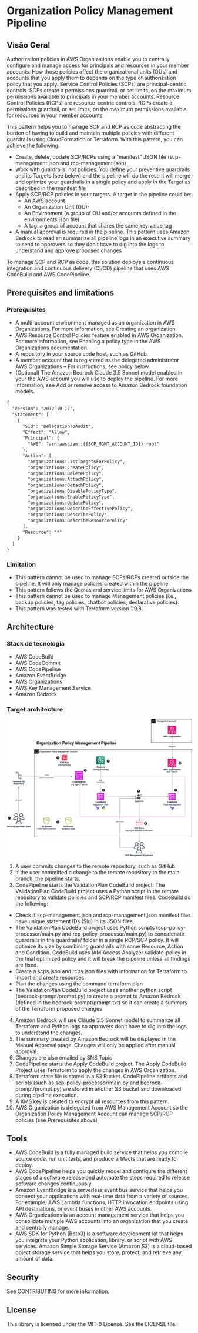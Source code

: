 # Organization Policy Management Pipeline
## Visão Geral
Authorization policies in AWS Organizations enable you to centrally configure and manage access for principals and resources in your member accounts. How those policies affect the organizational units (OUs) and accounts that you apply them to depends on the type of authorization policy that you apply. Service Control Policies (SCPs) are principal-centric controls. SCPs create a permissions guardrail, or set limits, on the maximum permissions available to principals in your member accounts. Resource Control Policies (RCPs) are resource-centric controls. RCPs create a permissions guardrail, or set limits, on the maximum permissions available for resources in your member accounts.

This pattern helps you to manage SCP and RCP as code abstracting the burden of having to build and maintain multiple policies with different guardrails using CloudFormation or Terraform. With this pattern, you can achieve the following:
- Create, delete, update SCP/RCPs using a “manifest” JSON file (scp-management.json and rcp-management.json)
- Work with guardrails, not policies. You define your preventive guardrails and its Targets (see below) and the pipeline will do the rest: it will merge and optimize your guardrails in a single policy and apply in the Target as described in the manifest file
- Apply SCP/RCP policies in your targets. A target in the pipeline could be:
    - An AWS account
    - An Organization Unit (OU)-
    - An Environment (a group of OU and/or accounts defined in the environments.json file)
    - A tag: a group of account that shares the same key:value tag
- A manual approval is required in the pipeline. This pattern uses Amazon Bedrock to read an summarize all pipeline logs in an executive summary to send to approvers so they don’t have to dig into the logs to understand and approve proposed changes

To manage SCP and RCP as code, this solution deploys a continuous integration and continuous delivery (CI/CD) pipeline that uses AWS CodeBuild and AWS CodePipeline.

## Prerequisites and limitations
### Prerequisites
- A multi-account environment managed as an organization in AWS Organizations. For more information, see Creating an organization.
- AWS Resource Control Policies feature enabled in AWS Organization. For more information, see Enabling a policy type in the AWS Organizations documentation.
- A repository in your source code host, such as GitHub.
- A member account that is registered as the delegated administrator AWS Organizations – For instructions, see policy below. 
- (Optional) The Amazon Bedrock Claude 3.5 Sonnet model enabled in your the AWS account you will use to deploy the pipeline. For more information, see Add or remove access to Amazon Bedrock foundation models.
```
{
  "Version": "2012-10-17",
  "Statement": [
    {
      "Sid": "DelegationToAudit",
      "Effect": "Allow",
      "Principal": {
        "AWS": "arn:aws:iam::{{SCP_MGMT_ACCOUNT_ID}}:root"
      },
      "Action": [
        "organizations:ListTargetsForPolicy",
        "organizations:CreatePolicy",
        "organizations:DeletePolicy",
        "organizations:AttachPolicy",
        "organizations:DetachPolicy",
        "organizations:DisablePolicyType",
        "organizations:EnablePolicyType",
        "organizations:UpdatePolicy",
        "organizations:DescribeEffectivePolicy",
        "organizations:DescribePolicy",
        "organizations:DescribeResourcePolicy"
      ],
      "Resource": "*"
    }
  ]
}
```


### Limitation
- This pattern cannot be used to manage SCPs/RCPs created outside the pipeline. It will only manage policies created within the pipeline.
- This pattern follows the Quotas and service limits for AWS Organizations
- This pattern cannot be used to manage Management policies (i.e., backup policies, tag policies, chatbot policies, declarative policies).
- This pattern was tested with Terraform version 1.9.8.


## Architecture
### Stack de tecnologia
* AWS CodeBuild
* AWS CodeCommit
* AWS CodePipeline
* Amazon EventBridge
* AWS Organizations
* AWS Key Management Service
* Amazon Bedrock

### Target architecture 
![Arquitetura](images/org-mgmt-architecture.png)

1. A user commits changes to the remote repository, such as GitHub
2. If the user committed a change to the remote repository to the main branch, the pipeline starts.
3. CodePipeline starts the ValidationPlan CodeBuild project. The ValidationPlan CodeBuild project uses a Python script in the remote repository to validate policies and SCP/RCP manifest files. CodeBuild do the following:
* Check if scp-management.json and rcp-management.json manifest files have unique statement IDs (Sid) in its JSON files.
* The ValidationPlan CodeBuild project uses Python scripts (scp-policy-processor/main.py and rcp-policy-processor/main.py) to concatenate guardrails in the guardrails/ folder in a single RCP/SCP policy. It will optimize its size by combining guardrails with same Resource, Action and Condition. CodeBuild uses IAM Access Analyzer validate-policy in the final optimized policy and it will break the pipeline unless all findings are fixed.
* Create a scps.json and rcps.json files with information for Terraform to import and create resources.
* Plan the changes using the command terraform plan
* The ValidationPlan CodeBuild project uses another python script (bedrock-prompt/prompt.py) to create a prompt to Amazon Bedrock (defined in the bedrock-prompt/prompt.txt) so it can create a summary of the Terraform proposed changes
4. Amazon Bedrock will use Claude 3.5 Sonnet model to summarize all Terraform and Python logs so approvers don’t have to dig into the logs to understand the changes.
5. The summary created by Amazon Bedrock will be displayed in the Manual Approval stage. Changes will only be applied after manual approval.
6. Changes are also emailed by SNS Topic
7. CodePipeline starts the Apply CodeBuild project. The Apply CodeBuild Project uses Terraform to apply the changes in AWS Organization.
8. Terraform state file is stored in a S3 Bucket. CodePipeline artifacts and scripts (such as scp-policy-processor/main.py and bedrock-prompt/prompt.py) are stored in another S3 bucket and downloaded during pipeline execution.
9. A KMS key is created to encrypt all resources from this pattern.
10. AWS Organization is delegated from AWS Management Account so the Organization Policy Management Account can manage SCP/RCP policies (see Prerequisites above)

## Tools
* AWS CodeBuild is a fully managed build service that helps you compile source code, run unit tests, and produce artifacts that are ready to deploy. 
* AWS CodePipeline helps you quickly model and configure the different stages of a software release and automate the steps required to release software changes continuously.
* Amazon EventBridge is a serverless event bus service that helps you connect your applications with real-time data from a variety of sources. For example, AWS Lambda functions, HTTP invocation endpoints using API destinations, or event buses in other AWS accounts.
* AWS Organizations is an account management service that helps you consolidate multiple AWS accounts into an organization that you create and centrally manage.
* AWS SDK for Python (Boto3) is a software development kit that helps you integrate your Python application, library, or script with AWS services.
Amazon Simple Storage Service (Amazon S3) is a cloud-based object storage service that helps you store, protect, and retrieve any amount of data.

## Security

See [CONTRIBUTING](CONTRIBUTING.md#security-issue-notifications) for more information.

## License

This library is licensed under the MIT-0 License. See the LICENSE file.